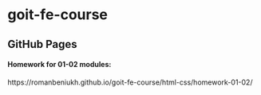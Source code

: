 # goit-fe-course
<h2>GitHub Pages</h2>
<h4>Homework for 01-02 modules:</h4>
<p>https://romanbeniukh.github.io/goit-fe-course/html-css/homework-01-02/</p>

